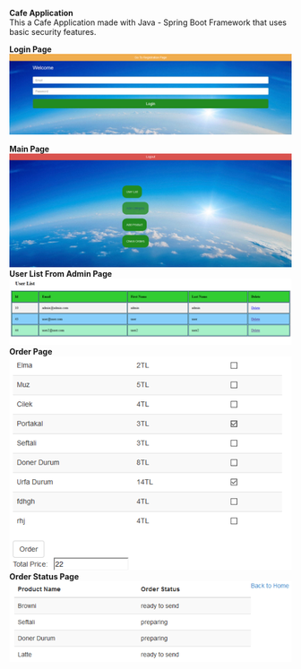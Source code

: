 **Cafe Application**\
This a Cafe Application made with Java - Spring Boot Framework that uses basic security features.

**Login Page**
![Login Page](https://github.com/mahmutaktas/CafeApp/blob/master/reame_img/1.png)

**Main Page**
![Main Page](https://github.com/mahmutaktas/CafeApp/blob/master/reame_img/2.png)
\
**User List From Admin Page**
![User List From Admin Page](https://github.com/mahmutaktas/CafeApp/blob/master/reame_img/3.png)
\
**Order Page**
![Order Page](https://github.com/mahmutaktas/CafeApp/blob/master/reame_img/4.png)
\
**Order Status Page**
![Order Status Page](https://github.com/mahmutaktas/CafeApp/blob/master/reame_img/5.png)

